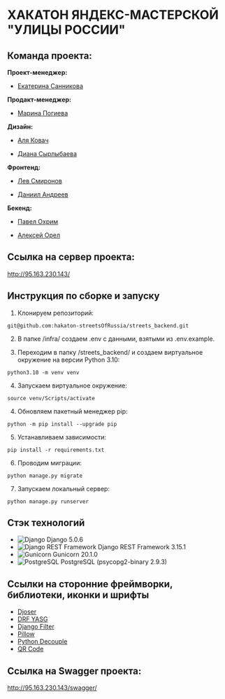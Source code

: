   

# ХАКАТОН ЯНДЕКС-МАСТЕРСКОЙ "УЛИЦЫ РОССИИ"
  

## Команда проекта:
 

**Проект-менеджер:**

- [Екатерина Санникова](https://t.me/sannikovakat)
 

**Продакт-менеджер:**

- [Марина Погиева](https://t.me/mpogieva)
 

**Дизайн:**

- [Аля Ковач](https://t.me/AlyaKovach)

- [Диана Сырлыбаева](https://t.me/DianaSyrlybaeva)
 

**Фронтенд:**

- [Лев Смиронов](https://github.com/levsmirnov1999)

- [Даниил Андреев](https://github.com/accrrsd)


**Бекенд:**

- [Павел Охрим](https://github.com/d1g-1t)

- [Алексей Орел](https://github.com/orel333)
  

## Ссылка на сервер проекта:
 
http://95.163.230.143/

## Инструкция по сборке и запуску
 
1. Клонируем репозиторий:
```
git@github.com:hakaton-streetsOfRussia/streets_backend.git
```
2. В папке /infra/ создаем .env с данными, взятыми из .env.example.

3. Переходим в папку /streets_backend/ и создаем виртуальное окружение на версии Python 3.10:
```
python3.10 -m venv venv
```
4. Запускаем виртуальное окружение:
```
source venv/Scripts/activate
```
4. Обновляем пакетный менеджер pip:
```
python -m pip install --upgrade pip
```
5. Устанавливаем зависимости:
```
pip install -r requirements.txt
```
6. Проводим миграции:
```
python manage.py migrate
```
7. Запускаем локальный сервер:
```
python manage.py runserver
```

## Стэк технологий
- ![Django](https://img.shields.io/badge/-Django-092E20?style=flat-square&logo=Django) Django 5.0.6
- ![Django REST Framework](https://img.shields.io/badge/-Django%20REST%20Framework-092E20?style=flat-square&logo=Django) Django REST Framework 3.15.1
- ![Gunicorn](https://img.shields.io/badge/-Gunicorn-000000?style=flat-square&logo=Gunicorn) Gunicorn 20.1.0
- ![PostgreSQL](https://img.shields.io/badge/-PostgreSQL-336791?style=flat-square&logo=PostgreSQL) PostgreSQL (psycopg2-binary 2.9.3)
 
## Ссылки на сторонние фреймворки, библиотеки, иконки и шрифты
- [Djoser](https://djoser.readthedocs.io/en/latest/)
- [DRF YASG](https://drf-yasg.readthedocs.io/en/stable/)
- [Django Filter](https://django-filter.readthedocs.io/en/stable/)
- [Pillow](https://pillow.readthedocs.io/en/stable/)
- [Python Decouple](https://pypi.org/project/python-decouple/)
- [QR Code](https://pypi.org/project/qrcode/)
 
## Ссылка на Swagger проекта:

http://95.163.230.143/swagger/
